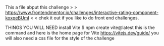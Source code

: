 This a file abput this challenge  > > https://www.frontendmentor.io/challenges/interactive-rating-component-koxpeBUmI < < 
chek it out  if you like to do front end challenges. 

THINGS YOU WILL NEED 
install Vite $ npm create vite@latest this is the command and here is the home page for Vite https://vitejs.dev/guide/
you will also need a css file for the style of the challenge 

 

